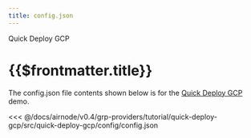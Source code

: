 ```yaml
---
title: config.json
---
```


<TitleSpan>Quick Deploy GCP</TitleSpan>

# {{$frontmatter.title}}

The config.json file contents shown below is for the [Quick Deploy GCP](./)
demo.

<!-- prettier-ignore -->
<<< @/docs/airnode/v0.4/grp-providers/tutorial/quick-deploy-gcp/src/quick-deploy-gcp/config/config.json
